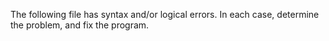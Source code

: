 The following file has syntax and/or logical errors. In each case, determine the problem, and fix the program. 


